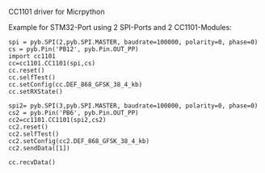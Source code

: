 CC1101 driver for Micrpython

Example for STM32-Port using 2 SPI-Ports and 2 CC1101-Modules:
```
spi = pyb.SPI(2,pyb.SPI.MASTER, baudrate=100000, polarity=0, phase=0)
cs = pyb.Pin('PB12', pyb.Pin.OUT_PP)
import cc1101
cc=cc1101.CC1101(spi,cs)
cc.reset()
cc.selfTest()
cc.setConfig(cc.DEF_868_GFSK_38_4_kb)
cc.setRXState()

spi2= pyb.SPI(3,pyb.SPI.MASTER, baudrate=100000, polarity=0, phase=0)
cs2 = pyb.Pin('PB6', pyb.Pin.OUT_PP)
cc2=cc1101.CC1101(spi2,cs2)
cc2.reset()
cc2.selfTest()
cc2.setConfig(cc2.DEF_868_GFSK_38_4_kb)
cc2.sendData([1])

cc.recvData()
```
